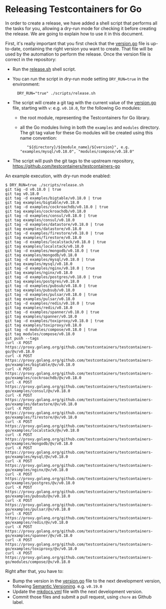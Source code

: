 # Releasing Testcontainers for Go

In order to create a release, we have added a shell script that performs all the tasks for you, allowing a dry-run mode for checking it before creating the release. We are going to explain how to use it in this document.

First, it's really important that you first check that the [version.go](./internal/version.go) file is up-to-date, containing the right version you want to create. That file will be used by the automation to perform the release.
Once the version file is correct in the repository:

- Run the [release.sh](./scripts/release.sh) shell script.
- You can run the script in dry-run mode setting `DRY_RUN=true` in the environment:

        DRY_RUN="true" ./scripts/release.sh

- The script will create a git tag with the current value of the [version.go](./internal/version.go) file, starting with `v`: e.g. `v0.18.0`, for the following Go modules:
    - the root module, representing the Testcontainers for Go library.
    - all the Go modules living in both the `examples` and `modules` directory. The git tag value for these Go modules will be created using this name convention:

             "${directory}/${module_name}/${version}", e.g. "examples/mysql/v0.18.0", "modules/compose/v0.18.0"

- The script will push the git tags to the upstream repository, https://github.com/testcontainers/testcontainers-go

An example execution, with dry-run mode enabled:

```
$ DRY_RUN=true ./scripts/release.sh       
git tag -d v0.18.0 | true
git tag v0.18.0
git tag -d examples/bigtable/v0.18.0 | true
git tag examples/bigtable/v0.18.0
git tag -d examples/cockroachdb/v0.18.0 | true
git tag examples/cockroachdb/v0.18.0
git tag -d examples/consul/v0.18.0 | true
git tag examples/consul/v0.18.0
git tag -d examples/datastore/v0.18.0 | true
git tag examples/datastore/v0.18.0
git tag -d examples/firestore/v0.18.0 | true
git tag examples/firestore/v0.18.0
git tag -d examples/localstack/v0.18.0 | true
git tag examples/localstack/v0.18.0
git tag -d examples/mongodb/v0.18.0 | true
git tag examples/mongodb/v0.18.0
git tag -d examples/mysql/v0.18.0 | true
git tag examples/mysql/v0.18.0
git tag -d examples/nginx/v0.18.0 | true
git tag examples/nginx/v0.18.0
git tag -d examples/postgres/v0.18.0 | true
git tag examples/postgres/v0.18.0
git tag -d examples/pubsub/v0.18.0 | true
git tag examples/pubsub/v0.18.0
git tag -d examples/pulsar/v0.18.0 | true
git tag examples/pulsar/v0.18.0
git tag -d examples/redis/v0.18.0 | true
git tag examples/redis/v0.18.0
git tag -d examples/spanner/v0.18.0 | true
git tag examples/spanner/v0.18.0
git tag -d examples/toxiproxy/v0.18.0 | true
git tag examples/toxiproxy/v0.18.0
git tag -d modules/compose/v0.18.0 | true
git tag modules/compose/v0.18.0
git push --tags
curl -X POST https://proxy.golang.org/github.com/testcontainers/testcontainers-go/@v/v0.18.0
curl -X POST https://proxy.golang.org/github.com/testcontainers/testcontainers-go/examples/bigtable/@v/v0.18.0
curl -X POST https://proxy.golang.org/github.com/testcontainers/testcontainers-go/examples/cockroachdb/@v/v0.18.0
curl -X POST https://proxy.golang.org/github.com/testcontainers/testcontainers-go/examples/consul/@v/v0.18.0
curl -X POST https://proxy.golang.org/github.com/testcontainers/testcontainers-go/examples/datastore/@v/v0.18.0
curl -X POST https://proxy.golang.org/github.com/testcontainers/testcontainers-go/examples/firestore/@v/v0.18.0
curl -X POST https://proxy.golang.org/github.com/testcontainers/testcontainers-go/examples/localstack/@v/v0.18.0
curl -X POST https://proxy.golang.org/github.com/testcontainers/testcontainers-go/examples/mongodb/@v/v0.18.0
curl -X POST https://proxy.golang.org/github.com/testcontainers/testcontainers-go/examples/mysql/@v/v0.18.0
curl -X POST https://proxy.golang.org/github.com/testcontainers/testcontainers-go/examples/nginx/@v/v0.18.0
curl -X POST https://proxy.golang.org/github.com/testcontainers/testcontainers-go/examples/postgres/@v/v0.18.0
curl -X POST https://proxy.golang.org/github.com/testcontainers/testcontainers-go/examples/pubsub/@v/v0.18.0
curl -X POST https://proxy.golang.org/github.com/testcontainers/testcontainers-go/examples/pulsar/@v/v0.18.0
curl -X POST https://proxy.golang.org/github.com/testcontainers/testcontainers-go/examples/redis/@v/v0.18.0
curl -X POST https://proxy.golang.org/github.com/testcontainers/testcontainers-go/examples/spanner/@v/v0.18.0
curl -X POST https://proxy.golang.org/github.com/testcontainers/testcontainers-go/examples/toxiproxy/@v/v0.18.0
curl -X POST https://proxy.golang.org/github.com/testcontainers/testcontainers-go/modules/compose/@v/v0.18.0
```

Right after that, you have to:
- Bump the version in the [version.go](./internal/version.go) file to the next development version, following [Semantic Versioning](https://semver.org). e.g. `v0.19.0`
- Update the [mkdocs.yml](./mkdocs.yml) file with the next development version.
- Commit those files and submit a pull request, using `chore` as Github label.
